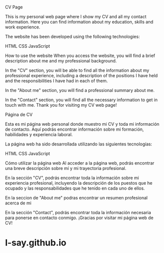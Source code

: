 CV Page

This is my personal web page where I show my CV and all my contact information. Here you can find information about my education, skills and work experience.

The website has been developed using the following technologies:

HTML
CSS
JavaScript

How to use the website
When you access the website, you will find a brief description about me and my professional background.

In the "CV" section, you will be able to find all the information about my professional experience, including a description of the positions I have held and the responsibilities I have had in each of them.

In the "About me" section, you will find a professional summary about me.

In the "Contact" section, you will find all the necessary information to get in touch with me.
Thank you for visiting my CV web page!

Página de CV

Esta es mi página web personal donde muestro mi CV y toda mi información de contacto. Aquí podrás encontrar información sobre mi formación, habilidades y experiencia laboral.

La página web ha sido desarrollada utilizando las siguientes tecnologías:

HTML
CSS
JavaScript

Cómo utilizar la página web
Al acceder a la página web, podrás encontrar una breve descripción sobre mí y mi trayectoria profesional.

En la sección "CV", podrás encontrar toda la información sobre mi experiencia profesional, incluyendo la descripción de los puestos que he ocupado y las responsabilidades que he tenido en cada uno de ellos.

En la seccion de "About me" podras encontrar un resumen profesional acerca de mi

En la sección "Contact", podrás encontrar toda la información necesaria para ponerse en contacto conmigo.
¡Gracias por visitar mi página web de CV!
# I-say.github.io
